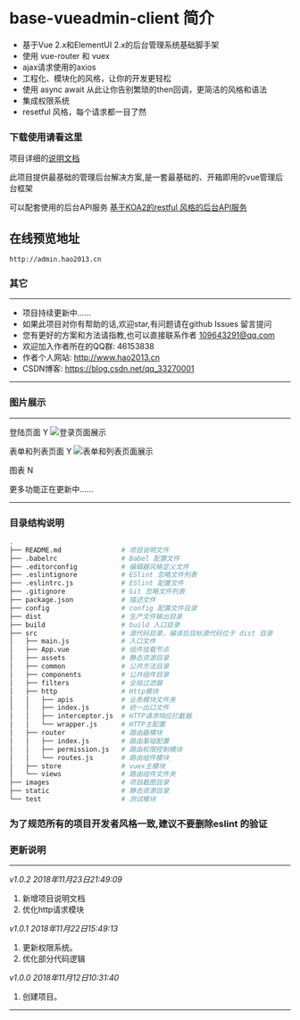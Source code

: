 # base-vueadmin-client 简介

- 基于Vue 2.x和ElementUI 2.x的后台管理系统基础脚手架
- 使用 vue-router 和 vuex
- ajax请求使用的axios
- 工程化、模块化的风格，让你的开发更轻松
- 使用 async await 从此让你告别繁琐的then回调，更简洁的风格和语法
- 集成权限系统
- resetful 风格，每个请求都一目了然

### 下载使用请看这里

项目详细的[说明文档](https://github.com/langyuxiansheng/base-vueadmin-client/tree/master/%E8%AF%B4%E6%98%8E%E6%96%87%E6%A1%A3)

此项目提供最基础的管理后台解决方案,是一套最基础的、开箱即用的vue管理后台框架

可以配套使用的后台API服务 [基于KOA2的restful 风格的后台API服务](https://github.com/langyuxiansheng/base-restfulapi-server)

在线预览地址
------------
```
http://admin.hao2013.cn
```

### 其它
---

- 项目持续更新中......
- 如果此项目对你有帮助的话,欢迎star,有问题请在github Issues 留言提问
- 您有更好的方案和方法请指教,也可以直接联系作者 109643291@qq.com
- 欢迎加入作者所在的QQ群: 46153838
- 作者个人网站: http://www.hao2013.cn
- CSDN博客: https://blog.csdn.net/qq_33270001

---


### 图片展示
---
登陆页面 Y
![登录页面展示](https://github.com/langyuxiansheng/base-vueadmin-client/blob/master/images/login.png)

表单和列表页面 Y
![表单和列表页面展示](https://github.com/langyuxiansheng/base-vueadmin-client/blob/master/images/manage.png)

图表 N

更多功能正在更新中......

---
### 目录结构说明


```bash
.
├── README.md				# 项目说明文件
├── .babelrc                # Babel 配置文件
├── .editorconfig           # 编辑器风格定义文件
├── .eslintignore           # ESlint 忽略文件列表
├── .eslintrc.js            # ESlint 配置文件
├── .gitignore              # Git 忽略文件列表
├── package.json            # 描述文件
├── config                  # config 配置文件目录
├── dist                    # 生产文件输出目录
├── build                   # build 入口目录
├── src                     # 源代码目录，编译后目标源代码位于 dist 目录
│   ├── main.js             # 入口文件
│   ├── App.vue             # 组件挂载节点
│   ├── assets              # 静态资源目录
│   ├── common              # 公共方法目录
│   ├── components          # 公共组件目录
│   ├── filters             # 全局过滤器
│   ├── http                # Http模块
│   │   ├── apis            # 业务模块文件夹
│   │   ├── index.js        # 统一出口文件
│   │   ├── interceptor.js  # HTTP请求响应拦截器
│   │   └── wrapper.js      # HTTP主配置
│   ├── router              # 路由器模块
│   │   ├── index.js        # 路由基础配置
│   │   ├── permission.js   # 路由权限控制模块
│   │   └── routes.js       # 路由组件模块
│   ├── store               # vuex主模块
│   └── views               # 路由组件文件夹
├── images                  # 项目截图目录
├── static                  # 静态资源目录
└── test                    # 测试模块
```

### 为了规范所有的项目开发者风格一致,建议不要删除eslint 的验证

### 更新说明
---

*v1.0.2 2018年11月23日21:49:09*

1. 新增项目说明文档
2. 优化http请求模块

*v1.0.1 2018年11月22日15:49:13*

1.	更新权限系统。
2.  优化部分代码逻辑

*v1.0.0 2018年11月12日10:31:40*

1.	创建项目。

---
